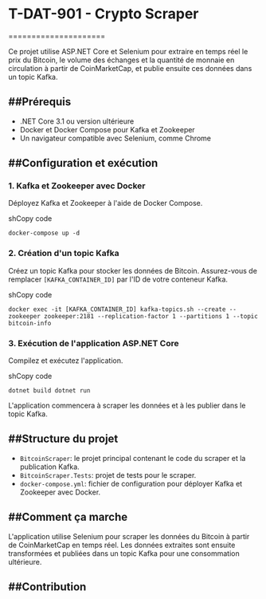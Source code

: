 # T-DAT-901 - Crypto Scraper
=====================

Ce projet utilise ASP.NET Core et Selenium pour extraire en temps réel le prix du Bitcoin, le volume des échanges et la quantité de monnaie en circulation à partir de CoinMarketCap, et publie ensuite ces données dans un topic Kafka.

##Prérequis
---------

-   .NET Core 3.1 ou version ultérieure
-   Docker et Docker Compose pour Kafka et Zookeeper
-   Un navigateur compatible avec Selenium, comme Chrome

##Configuration et exécution
--------------------------

### 1\. Kafka et Zookeeper avec Docker

Déployez Kafka et Zookeeper à l'aide de Docker Compose.

shCopy code

`docker-compose up -d`

### 2\. Création d'un topic Kafka

Créez un topic Kafka pour stocker les données de Bitcoin. Assurez-vous de remplacer `[KAFKA_CONTAINER_ID]` par l'ID de votre conteneur Kafka.

shCopy code

`docker exec -it [KAFKA_CONTAINER_ID] kafka-topics.sh --create --zookeeper zookeeper:2181 --replication-factor 1 --partitions 1 --topic bitcoin-info`

### 3\. Exécution de l'application ASP.NET Core

Compilez et exécutez l'application.

shCopy code

`dotnet build
dotnet run`

L'application commencera à scraper les données et à les publier dans le topic Kafka.

##Structure du projet
-------------------

-   `BitcoinScraper`: le projet principal contenant le code du scraper et la publication Kafka.
-   `BitcoinScraper.Tests`: projet de tests pour le scraper.
-   `docker-compose.yml`: fichier de configuration pour déployer Kafka et Zookeeper avec Docker.

##Comment ça marche
-----------------

L'application utilise Selenium pour scraper les données du Bitcoin à partir de CoinMarketCap en temps réel. Les données extraites sont ensuite transformées et publiées dans un topic Kafka pour une consommation ultérieure.

##Contribution
------------